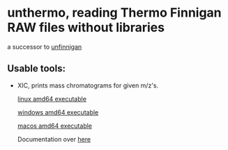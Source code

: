 # unthermo, reading Thermo Finnigan RAW files without libraries
a successor to [unfinnigan](http://code.google.com/p/unfinnigan/wiki/FileLayoutOverview)

## Usable tools:

*   XIC, prints mass chromatograms for given m/z's.

    [linux amd64 executable](https://bitbucket.org/proteinspector/unthermo/downloads/xic)
  
    [windows amd64 executable](https://bitbucket.org/proteinspector/unthermo/downloads/xic.exe)
  
    [macos amd64 executable](https://bitbucket.org/proteinspector/unthermo/downloads/xicmac)
  
    Documentation over [here](https://bitbucket.org/proteinspector/unthermo/src/master/tools/xic.go)

